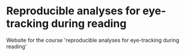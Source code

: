 # Reproducible analyses for eye-tracking during reading

Website for the course 'reproducible analyses for eye-tracking during reading'
